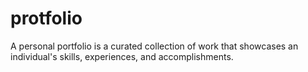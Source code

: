 # protfolio
A personal portfolio is a curated collection of work that showcases an individual's skills, experiences, and accomplishments. 
